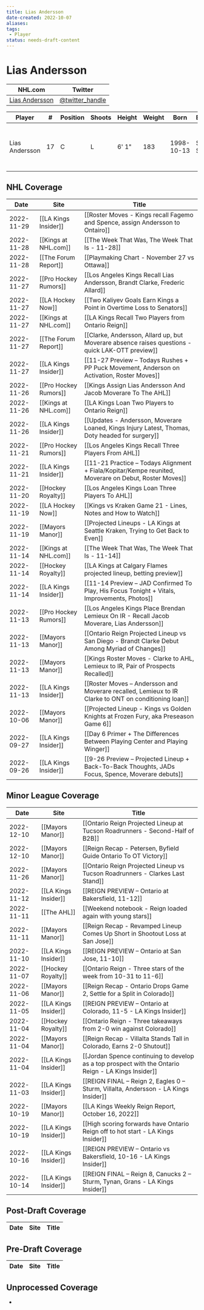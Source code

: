 ```yaml
---
title: Lias Andersson
date-created: 2022-10-07
aliases: 
tags:
 - Player
status: needs-draft-content
---
```


# Lias Andersson

NHL.com | Twitter
-|-
[Lias Andersson]() | [@twitter_handle](https://twitter.com/)

Player | \# | Position | Shoots | Height | Weight | Born | Birthplace | Draft 
-|-|-|-|-|-|-|-|-
Lias Andersson | 17 | C | L | 6' 1" | 183 | 1998-10-13 | Smogen, SWE | 2017 NYR, 1st rd, 7th pk (7th overall)



## NHL  Coverage
| Date       | Site                  | Title                                                                                                 |
| ---------- | --------------------- | ----------------------------------------------------------------------------------------------------- |
| 2022-11-29 | [[LA Kings Insider]]  | [[Roster Moves - Kings recall Fagemo and Spence, assign Andersson to Ontairo]]                        |
| 2022-11-28 | [[Kings at NHL.com]]  | [[The Week That Was, The Week That Is - 11-28]]                                                       |
| 2022-11-28 | [[The Forum Report]]  | [[Playmaking Chart - November 27 vs Ottawa]]                                                          |
| 2022-11-27 | [[Pro Hockey Rumors]] | [[Los Angeles Kings Recall Lias Andersson, Brandt Clarke, Frederic Allard]]                           |
| 2022-11-27 | [[LA Hockey Now]]     | [[Two Kaliyev Goals Earn Kings a Point in Overtime Loss to Senators]]                                 |
| 2022-11-27 | [[Kings at NHL.com]]  | [[LA Kings Recall Two Players from Ontario Reign]]                                                    |
| 2022-11-27 | [[The Forum Report]]  | [[Clarke, Andersson, Allard up, but Moverare absence raises questions - quick LAK-OTT preview]]       |
| 2022-11-27 | [[LA Kings Insider]]  | [[11-27 Preview – Todays Rushes + PP Puck Movement, Anderson on Activation, Roster Moves]]            |
| 2022-11-26 | [[Pro Hockey Rumors]] | [[Kings Assign Lias Andersson And Jacob Moverare To The AHL]]                                         |
| 2022-11-26 | [[Kings at NHL.com]]  | [[LA Kings Loan Two Players to Ontario Reign]]                                                        |
| 2022-11-26 | [[LA Kings Insider]]  | [[Updates - Andersson, Moverare Loaned, Kings Injury Latest, Thomas, Doty headed for surgery]]        |
| 2022-11-21 | [[Pro Hockey Rumors]] | [[Los Angeles Kings Recall Three Players From AHL]]                                                   |
| 2022-11-21 | [[LA Kings Insider]]  | [[11-21 Practice – Todays Alignment + Fiala/Kopitar/Kempe reunited, Moverare on Debut, Roster Moves]] |
| 2022-11-20 | [[Hockey Royalty]]    | [[Los Angeles Kings Loan Three Players To AHL]]                                                       |
| 2022-11-19 | [[LA Hockey Now]]     | [[Kings vs Kraken Game 21 - Lines, Notes and How to Watch]]                                           |
| 2022-11-19 | [[Mayors Manor]]      | [[Projected Lineups - LA Kings at Seattle Kraken, Trying to Get Back to Even]]                        |
| 2022-11-14 | [[Kings at NHL.com]]  | [[The Week That Was, The Week That Is - 11-14]]                                                       |
| 2022-11-14 | [[Hockey Royalty]]    | [[LA Kings at Calgary Flames projected lineup, betting preview]]                                      |
| 2022-11-14 | [[LA Kings Insider]]  | [[11-14 Preview – JAD Confirmed To Play, His Focus Tonight + Vitals, Improvements, Photos]]           |
| 2022-11-13 | [[Pro Hockey Rumors]] | [[Los Angeles Kings Place Brendan Lemieux On IR - Recall Jacob Moverare, Lias Andersson]]             |
| 2022-11-13 | [[Mayors Manor]]      | [[Ontario Reign Projected Lineup vs San Diego - Brandt Clarke Debut Among Myriad of Changes]]         |
| 2022-11-13 | [[Mayors Manor]]      | [[Kings Roster Moves - Clarke to AHL, Lemieux to IR, Pair of Prospects Recalled]]                     |
| 2022-11-13 | [[LA Kings Insider]]  | [[Roster Moves – Andersson and Moverare recalled, Lemieux to IR Clarke to ONT on conditioning loan]]  |
| 2022-10-06 | [[Mayors Manor]]      | [[Projected Lineup - Kings vs Golden Knights at Frozen Fury, aka Preseason Game 6]]                   |
| 2022-09-27 | [[LA Kings Insider]]  | [[Day 6 Primer + The Differences Between Playing Center and Playing Winger]]                          |
| 2022-09-26 | [[LA Kings Insider]] | [[9-26 Preview – Projected Lineup + Back-To-Back Thoughts, JADs Focus, Spence, Moverare debuts]]



## Minor League Coverage
| Date       | Site                 | Title                                                                                               |
| ---------- | -------------------- | --------------------------------------------------------------------------------------------------- |
| 2022-12-10 | [[Mayors Manor]]     | [[Ontario Reign Projected Lineup at Tucson Roadrunners - Second-Half of B2B]]                       |
| 2022-12-10 | [[Mayors Manor]]     | [[Reign Recap - Petersen, Byfield Guide Ontario To OT Victory]]                                     |
| 2022-11-26 | [[Mayors Manor]]     | [[Ontario Reign Projected Lineup vs Tucson Roadrunners - Clarkes Last Stand]]                       |
| 2022-11-12 | [[LA Kings Insider]] | [[REIGN PREVIEW – Ontario at Bakersfield, 11-12]]                                                   |
| 2022-11-11 | [[The AHL]]          | [[Weekend notebook - Reign loaded again with young stars]]                                          |
| 2022-11-11 | [[Mayors Manor]]     | [[Reign Recap - Revamped Lineup Comes Up Short in Shootout Loss at San Jose]]                       |
| 2022-11-10 | [[LA Kings Insider]] | [[REIGN PREVIEW – Ontario at San Jose, 11-10]]                                                      |
| 2022-11-07 | [[Hockey Royalty]]   | [[Ontario Reign - Three stars of the week from 10-31 to 11-6]]                                      |
| 2022-11-06 | [[Mayors Manor]]     | [[Reign Recap - Ontario Drops Game 2, Settle for a Split in Colorado]]                              |
| 2022-11-05 | [[LA Kings Insider]] | [[REIGN PREVIEW – Ontario at Colorado, 11-5 - LA Kings Insider]]                                    |
| 2022-11-04 | [[Hockey Royalty]]   | [[Ontario Reign - Three takeaways from 2-0 win against Colorado]]                                   |
| 2022-11-04 | [[Mayors Manor]]     | [[Reign Recap - Villalta Stands Tall in Colorado, Earns 2-0 Shutout]]                               |
| 2022-11-04 | [[LA Kings Insider]] | [[Jordan Spence continuing to develop as a top prospect with the Ontario Reign - LA Kings Insider]] |
| 2022-11-03 | [[LA Kings Insider]] | [[REIGN FINAL – Reign 2, Eagles 0 – Sturm, Villalta, Andersson - LA Kings Insider]]                 |
| 2022-10-19 | [[Mayors Manor]]     | [[LA Kings Weekly Reign Report, October 16, 2022]]                                                  |
| 2022-10-19 | [[LA Kings Insider]] | [[High scoring forwards have Ontario Reign off to hot start - LA Kings Insider]]                    |
| 2022-10-16 | [[LA Kings Insider]] | [[REIGN PREVIEW – Ontario vs Bakersfield, 10-16 - LA Kings Insider]]                                |
| 2022-10-14 | [[LA Kings Insider]] | [[REIGN FINAL – Reign 8, Canucks 2 – Sturm, Tynan, Grans - LA Kings Insider]]       |


## Post-Draft Coverage
Date | Site |  Title
---|---|---



## Pre-Draft Coverage
Date | Site |  Title
---|---|---


## Unprocessed Coverage
- 
